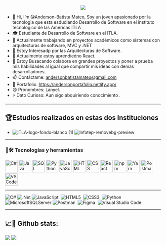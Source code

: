 <p align="center">
  <a href="https://github.com/DenverCoder1/readme-typing-svg"><img src="https://readme-typing-svg.herokuapp.com?font=Time+New+Roman&color=%2300FF00&size=25&center=true&vCenter=true&width=600&height=100&lines=Software+Development+Student;Competitive+Programmer;Backend+Developer"></a>
</p>





- 👋 Hi, I’m @Anderson-Batista Mateo, Soy un joven apasionado por la tecnologia que esta esdudiando Desarrollo de Software en el instituto  tecnologico de las Americas ITLA
- 🎓 Estudiante de Desarrollo de Software en el ITLA.
- 🚀 Actualmente trabajando en proyectos académicos como sistemas con arquitecturas de software, MVC y .NET
- 👀 Estoy Interesadp por las Arquitecturas de Software.
- 🌱 Actualmente estoy aprendiedno React.
- 💞️ Estoy Busacando colabora en grandes proyectos y poner a prueba mis habilidades al igual que compartir mis ideas con demas desarrolladores.
- 📫  Contáctame: andersonbatistamateo@gmail.com
- 👀  Portafolio: https://andersonportafolio.netlify.app/
- 😄 Pronombres: Lanyel.
- ⚡ Dato Curioso: Aun sigo abquiriendo conocimiento .
<hr></hr>

 <h2> 🏆Estudios realizados en estas dos Instituciones</h2>
 
- ![ITLA-logo-fondo-blanco (1)](https://github.com/user-attachments/assets/ae9fb066-f00d-41d1-bcb4-3957fe611474)
![Infotep-removebg-preview](https://github.com/user-attachments/assets/419e6981-f1bf-4616-b3c9-9907c07c1dc4)


<hr></hr>
<h3>🚀🛠 Tecnologías y herramientas</h3>
<p align="left">
  <img src="https://cdn.jsdelivr.net/gh/devicons/devicon/icons/csharp/csharp-original.svg" width="40" height="40" alt="C#" />
    <img src="https://cdn.jsdelivr.net/gh/devicons/devicon/icons/java/java-original.svg" width="40" height="40" alt="Java" />
  <img src="https://cdn.jsdelivr.net/gh/devicons/devicon/icons/microsoftsqlserver/microsoftsqlserver-plain.svg" width="40" height="40" alt="SQL Server" />
  <img src="https://cdn.jsdelivr.net/gh/devicons/devicon/icons/python/python-original.svg" width="40" height="40" alt="Python" />
  <img src="https://cdn.jsdelivr.net/gh/devicons/devicon/icons/javascript/javascript-original.svg" width="40" height="40" alt="JavaScript" />
  <img src="https://cdn.jsdelivr.net/gh/devicons/devicon/icons/html5/html5-original.svg" width="40" height="40" alt="HTML" />
  <img src="https://cdn.jsdelivr.net/gh/devicons/devicon/icons/css3/css3-original.svg" width="40" height="40" alt="CSS" />
  <img src="https://cdn.jsdelivr.net/gh/devicons/devicon/icons/react/react-original.svg" width="40" height="40" alt="React" />
  <img src="https://cdn.jsdelivr.net/gh/devicons/devicon/icons/npm/npm-original-wordmark.svg" width="40" height="40" alt="npm" />
  <img src="https://cdn.jsdelivr.net/gh/devicons/devicon/icons/yarn/yarn-original.svg" width="40" height="40" alt="Yarn" />
  <img src="https://www.vectorlogo.zone/logos/getpostman/getpostman-icon.svg" width="40" height="40" alt="Postman" />
  <img src="https://cdn.jsdelivr.net/gh/devicons/devicon/icons/vscode/vscode-original.svg" width="40" height="40" alt="VS Code" />
</p>
<hr></hr>

![C#](https://img.shields.io/badge/c%23-%23239120.svg?style=for-the-badge&logo=csharp&logoColor=white)
![.Net](https://img.shields.io/badge/.NET-5C2D91?style=for-the-badge&logo=.net&logoColor=white)
![JavaScript](https://img.shields.io/badge/javascript-%23323330.svg?style=for-the-badge&logo=javascript&logoColor=%23F7DF1E)&nbsp;
![HTML5](https://img.shields.io/badge/html5-%23E34F26.svg?style=for-the-badge&logo=html5&logoColor=white)&nbsp;
![CSS3](https://img.shields.io/badge/css3-%231572B6.svg?style=for-the-badge&logo=css3&logoColor=white)&nbsp;
![Python](https://img.shields.io/badge/python-3670A0?style=for-the-badge&logo=python&logoColor=ffdd54)&nbsp;
![MicrosoftSQLServer](https://img.shields.io/badge/Microsoft%20SQL%20Server-CC2927?style=for-the-badge&logo=microsoft%20sql%20server&logoColor=white)
![Postman](https://img.shields.io/badge/Postman-FF6C37?style=for-the-badge&logo=postman&logoColor=white)&nbsp;
![Figma](https://img.shields.io/badge/figma-%23F24E1E.svg?style=for-the-badge&logo=figma&logoColor=white)&nbsp;
![Visual Studio Code](https://img.shields.io/badge/Visual%20Studio%20Code-0078d7.svg?style=for-the-badge&logo=visual-studio-code&logoColor=white)
<hr>
<h2>📈👀 Github stats:</h2> 

[![](https://github-readme-stats.vercel.app/api?username=Anderson-BM&show_icons=true&theme=tokyonight&hide_border=true&locale=en)](https://github.com/Anderson-BM)
[![](https://github-readme-streak-stats.herokuapp.com/?user=Anderson-BM&theme=material-palenight)](https://github.com/Anderson-BM)




<!---
Anderson-BM/Anderson-BM is a ✨ special ✨ repository because its `README.md` (this file) appears on your GitHub profile.
You can click the Preview link to take a look at your changes.
--->
